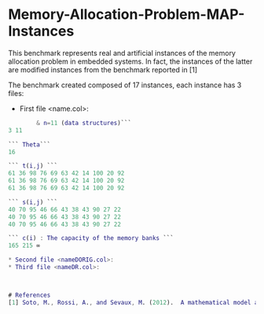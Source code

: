 # Memory-Allocation-Problem-MAP-Instances

This benchmark represents real and artificial instances of the memory allocation problem in embedded systems.
In fact, the instances of the latter are modified instances from the benchmark reported in [1]

The benchmark created composed of 17 instances, each instance has 3 files:

* First file <name.col>:
```  m = 3 (2 similar memory banks, and memory external)
        & n=11 (data structures)```
3 11

``` Theta```
16

``` t(i,j) ```
61 36 98 76 69 63 42 14 100 20 92 
61 36 98 76 69 63 42 14 100 20 92 
61 36 98 76 69 63 42 14 100 20 92 

``` s(i,j) ```
40 70 95 46 66 43 38 43 90 27 22 
40 70 95 46 66 43 38 43 90 27 22 
40 70 95 46 66 43 38 43 90 27 22 

``` c(i) : The capacity of the memory banks ```
165 215 ∞

* Second file <nameDORIG.col>:
* Third file <nameDR.col>:



# References
[1] Soto, M., Rossi, A., and Sevaux, M. (2012).  A mathematical model and a metaheuristic approach fora memory allocation problem.Journal of Heuristics, 18(1):149–167
